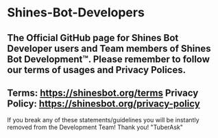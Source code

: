 # Shines-Bot-Developers
The Official GitHub page for Shines Bot Developer users and Team members of Shines Bot Development™️.
Please remember to follow our terms of usages and Privacy Polices.
-------------------------------------------
Terms: https://shinesbot.org/terms
Privacy Policy: https://shinesbot.org/privacy-policy
-------------------------------------------
If you break any of these statements/guidelines you will be instantly removed from the Development Team!
Thank you! "TuberAsk"
